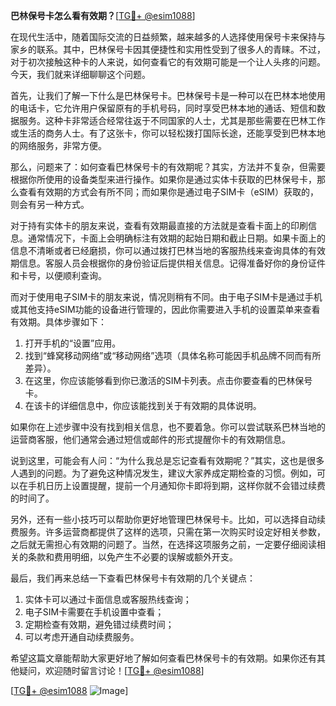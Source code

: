 **巴林保号卡怎么看有效期？**[[TG💪+ @esim1088](https://t.me/s/esim1088)]

在现代生活中，随着国际交流的日益频繁，越来越多的人选择使用保号卡来保持与家乡的联系。其中，巴林保号卡因其便捷性和实用性受到了很多人的青睐。不过，对于初次接触这种卡的人来说，如何查看它的有效期可能是一个让人头疼的问题。今天，我们就来详细聊聊这个问题。

首先，让我们了解一下什么是巴林保号卡。巴林保号卡是一种可以在巴林本地使用的电话卡，它允许用户保留原有的手机号码，同时享受巴林本地的通话、短信和数据服务。这种卡非常适合经常往返于不同国家的人士，尤其是那些需要在巴林工作或生活的商务人士。有了这张卡，你可以轻松拨打国际长途，还能享受到巴林本地的网络服务，非常方便。

那么，问题来了：如何查看巴林保号卡的有效期呢？其实，方法并不复杂，但需要根据你所使用的设备类型来进行操作。如果你是通过实体卡获取的巴林保号卡，那么查看有效期的方式会有所不同；而如果你是通过电子SIM卡（eSIM）获取的，则会有另一种方式。

对于持有实体卡的朋友来说，查看有效期最直接的方法就是查看卡面上的印刷信息。通常情况下，卡面上会明确标注有效期的起始日期和截止日期。如果卡面上的信息不清晰或者已经磨损，你可以通过拨打巴林当地的客服热线来查询具体的有效期信息。客服人员会根据你的身份验证后提供相关信息。记得准备好你的身份证件和卡号，以便顺利查询。

而对于使用电子SIM卡的朋友来说，情况则稍有不同。由于电子SIM卡是通过手机或其他支持eSIM功能的设备进行管理的，因此你需要进入手机的设置菜单来查看有效期。具体步骤如下：

1. 打开手机的“设置”应用。
2. 找到“蜂窝移动网络”或“移动网络”选项（具体名称可能因手机品牌不同而有所差异）。
3. 在这里，你应该能够看到你已激活的SIM卡列表。点击你要查看的巴林保号卡。
4. 在该卡的详细信息中，你应该能找到关于有效期的具体说明。

如果你在上述步骤中没有找到相关信息，也不要着急。你可以尝试联系巴林当地的运营商客服，他们通常会通过短信或邮件的形式提醒你卡的有效期信息。

说到这里，可能会有人问：“为什么我总是忘记查看有效期呢？”其实，这也是很多人遇到的问题。为了避免这种情况发生，建议大家养成定期检查的习惯。例如，可以在手机日历上设置提醒，提前一个月通知你卡即将到期，这样你就不会错过续费的时间了。

另外，还有一些小技巧可以帮助你更好地管理巴林保号卡。比如，可以选择自动续费服务。许多运营商都提供了这样的选项，只需在第一次购买时设定好相关参数，之后就无需担心有效期的问题了。当然，在选择这项服务之前，一定要仔细阅读相关的条款和费用明细，以免产生不必要的误解或额外开支。

最后，我们再来总结一下查看巴林保号卡有效期的几个关键点：

1. 实体卡可以通过卡面信息或客服热线查询；
2. 电子SIM卡需要在手机设置中查看；
3. 定期检查有效期，避免错过续费时间；
4. 可以考虑开通自动续费服务。

希望这篇文章能帮助大家更好地了解如何查看巴林保号卡的有效期。如果你还有其他疑问，欢迎随时留言讨论！[[TG💪+ @esim1088](https://t.me/s/esim1088)]

[[TG💪+ @esim1088](https://t.me/s/esim1088) ![Image](https://i.postimg.cc/4NQfJmqS/Snipaste-2025-05-13-00-14-12.png)]
